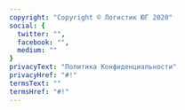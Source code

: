 ```yaml
---
copyright: "Copyright © Логистик ЮГ 2020"
social: {
  twitter: "",
  facebook: "",
  medium: ""
}
privacyText: "Политика Конфиденциальности"
privacyHref: "#!"
termsText: ""
termsHref: "#!"
---
```

